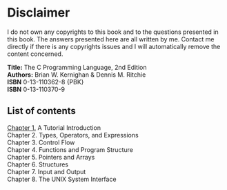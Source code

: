 # Disclaimer

I do not own any copyrights to this book and to the questions presented in this book. The answers presented here are all written by me. Contact me directly if there is any copyrights issues and I will automatically remove the content concerned.  

 **Title:**     The C Programming Language, 2nd Edition <br>
 **Authors:**   Brian W. Kernighan & Dennis M. Ritchie <br>
 **ISBN**       0-13-110362-8 {PBK} <br>
 **ISBN**       0-13-110370-9

## List of contents

[Chapter 1.](https://github.com/j0mma/Programming-languages/tree/main/C/book-answers/The%20C%20Programming%20Language/Chapter%201) A Tutorial Introduction <br>
Chapter 2. Types, Operators, and Expressions <br>
Chapter 3. Control Flow <br>
Chapter 4. Functions and Program Structure <br>
Chapter 5. Pointers and Arrays <br>
Chapter 6. Structures <br>
Chapter 7. Input and Output <br>
Chapter 8. The UNIX System Interface <br>
